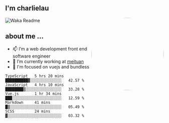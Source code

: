 
<h2>I'm charlielau</h2>
<img align='right' style="border-radius:50%" src="https://avatars1.githubusercontent.com/u/44078251?s=460&u=6b4f1c257663e44063b0b6a21c9c94f45bcfdcc7&v=4" width="230">

![Waka Readme](https://github.com/CharlieLau/charlielau/workflows/Waka%20Readme/badge.svg)

## about me ...
- 📫 I’m a web development front end software engineer
- 🔭 I’m currently working at  <a href="https://www.meituan.com">meituan</a>
- 🔭 I'm focused on vuejs and bundless

<!-- <p align="center">
  <a href="https://github.com/charlielau" class="rich-diff-level-one">
    <img src="https://github-readme-stats.vercel.app/api?username=charlielau&title_color=333&text_color=777" alt="CharlieLau" >
  </a>
</p> -->

<!--START_SECTION:waka-->
```text
TypeScript   5 hrs 20 mins   ██████████▓░░░░░░░░░░░░░░   42.57 % 
JavaScript   4 hrs 10 mins   ████████▒░░░░░░░░░░░░░░░░   33.28 % 
Vue.js       1 hr 34 mins    ███░░░░░░░░░░░░░░░░░░░░░░   12.59 % 
Markdown     41 mins         █▒░░░░░░░░░░░░░░░░░░░░░░░   05.49 % 
SCSS         24 mins         ▓░░░░░░░░░░░░░░░░░░░░░░░░   03.32 % 
```
<!--END_SECTION:waka-->
